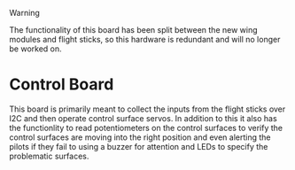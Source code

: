 >[!WARNING]
>The functionality of this board has been split between the new wing modules and flight sticks, so this hardware is redundant and will no longer be worked on.

# Control Board

This board is primarily meant to collect the inputs from the flight sticks over I2C and then operate control surface servos. In addition to this it also has the functionlity to read potentiometers on the control surfaces to verify the control surfaces are moving into the right position and even alerting the pilots if they fail to using a buzzer for attention and LEDs to specify the problematic surfaces.
